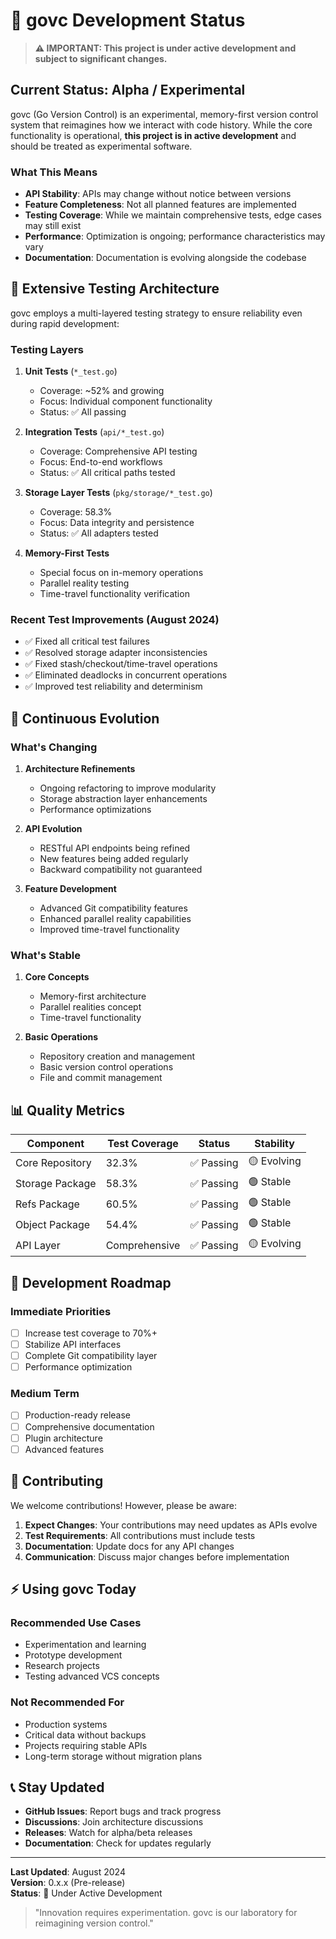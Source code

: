 # 🚧 govc Development Status

> **⚠️ IMPORTANT: This project is under active development and subject to significant changes.**

## Current Status: Alpha / Experimental

govc (Go Version Control) is an experimental, memory-first version control system that reimagines how we interact with code history. While the core functionality is operational, **this project is in active development** and should be treated as experimental software.

### What This Means

- **API Stability**: APIs may change without notice between versions
- **Feature Completeness**: Not all planned features are implemented
- **Testing Coverage**: While we maintain comprehensive tests, edge cases may still exist
- **Performance**: Optimization is ongoing; performance characteristics may vary
- **Documentation**: Documentation is evolving alongside the codebase

## 🧪 Extensive Testing Architecture

govc employs a multi-layered testing strategy to ensure reliability even during rapid development:

### Testing Layers

1. **Unit Tests** (`*_test.go`)
   - Coverage: ~52% and growing
   - Focus: Individual component functionality
   - Status: ✅ All passing

2. **Integration Tests** (`api/*_test.go`)
   - Coverage: Comprehensive API testing
   - Focus: End-to-end workflows
   - Status: ✅ All critical paths tested

3. **Storage Layer Tests** (`pkg/storage/*_test.go`)
   - Coverage: 58.3%
   - Focus: Data integrity and persistence
   - Status: ✅ All adapters tested

4. **Memory-First Tests**
   - Special focus on in-memory operations
   - Parallel reality testing
   - Time-travel functionality verification

### Recent Test Improvements (August 2024)

- ✅ Fixed all critical test failures
- ✅ Resolved storage adapter inconsistencies
- ✅ Fixed stash/checkout/time-travel operations
- ✅ Eliminated deadlocks in concurrent operations
- ✅ Improved test reliability and determinism

## 🔄 Continuous Evolution

### What's Changing

1. **Architecture Refinements**
   - Ongoing refactoring to improve modularity
   - Storage abstraction layer enhancements
   - Performance optimizations

2. **API Evolution**
   - RESTful API endpoints being refined
   - New features being added regularly
   - Backward compatibility not guaranteed

3. **Feature Development**
   - Advanced Git compatibility features
   - Enhanced parallel reality capabilities
   - Improved time-travel functionality

### What's Stable

1. **Core Concepts**
   - Memory-first architecture
   - Parallel realities concept
   - Time-travel functionality

2. **Basic Operations**
   - Repository creation and management
   - Basic version control operations
   - File and commit management

## 📊 Quality Metrics

| Component | Test Coverage | Status | Stability |
|-----------|--------------|--------|-----------|
| Core Repository | 32.3% | ✅ Passing | 🟡 Evolving |
| Storage Package | 58.3% | ✅ Passing | 🟢 Stable |
| Refs Package | 60.5% | ✅ Passing | 🟢 Stable |
| Object Package | 54.4% | ✅ Passing | 🟢 Stable |
| API Layer | Comprehensive | ✅ Passing | 🟡 Evolving |

## 🚀 Development Roadmap

### Immediate Priorities
- [ ] Increase test coverage to 70%+
- [ ] Stabilize API interfaces
- [ ] Complete Git compatibility layer
- [ ] Performance optimization

### Medium Term
- [ ] Production-ready release
- [ ] Comprehensive documentation
- [ ] Plugin architecture
- [ ] Advanced features

## 🤝 Contributing

We welcome contributions! However, please be aware:

1. **Expect Changes**: Your contributions may need updates as APIs evolve
2. **Test Requirements**: All contributions must include tests
3. **Documentation**: Update docs for any API changes
4. **Communication**: Discuss major changes before implementation

## ⚡ Using govc Today

### Recommended Use Cases
- Experimentation and learning
- Prototype development
- Research projects
- Testing advanced VCS concepts

### Not Recommended For
- Production systems
- Critical data without backups
- Projects requiring stable APIs
- Long-term storage without migration plans

## 📞 Stay Updated

- **GitHub Issues**: Report bugs and track progress
- **Discussions**: Join architecture discussions
- **Releases**: Watch for alpha/beta releases
- **Documentation**: Check for updates regularly

---

**Last Updated**: August 2024  
**Version**: 0.x.x (Pre-release)  
**Status**: 🚧 Under Active Development

> "Innovation requires experimentation. govc is our laboratory for reimagining version control."